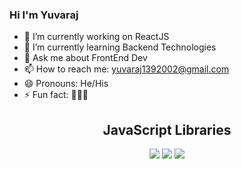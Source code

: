 ### Hi I'm Yuvaraj



- 🔭 I’m currently working on ReactJS
- 🌱 I’m currently learning Backend Technologies
- 💬 Ask me about FrontEnd Dev
- 📫 How to reach me: yuvaraj1392002@gmail.com
- 😄 Pronouns: He/His
- ⚡ Fun fact: 🤭🤭🤭
<!--
<h1>Languages I know</h1>

  <img src="https://encrypted-tbn0.gstatic.com/images?q=tbn:ANd9GcT0j8JS1_nau7zTD5O6-i3opjV29qY7_oVEow&usqp=CAU"  style="height: 100px;"/>
  <img src="https://en.wikipedia.org/wiki/File:HTML5_logo_and_wordmark.svg" style="height: 100px;"/>
  <img src="https://upload.wikimedia.org/wikipedia/commons/thumb/d/d5/CSS3_logo_and_wordmark.svg/800px-CSS3_logo_and_wordmark.svg.png" style="height: 100px;"/>
  <img src="https://upload.wikimedia.org/wikipedia/commons/thumb/1/18/ISO_C%2B%2B_Logo.svg/225px-ISO_C%2B%2B_Logo.svg.png" style="height: 100px;"/>
  <br> -->
<center>
  <h2>JavaScript Libraries</h2>
  <img src="https://upload.wikimedia.org/wikipedia/commons/thumb/a/a7/React-icon.svg/330px-React-icon.svg.png" />

  


<img src="https://github-readme-stats.vercel.app/api?username=yuvi-dot-in&&show_icons=true&title_color=ffff&icon_color=35ace8&text_color=ebe046&bg_color=151515" />
<img src="https://github-readme-stats.vercel.app/api/top-langs/?username=yuvi-dot-in&theme=tokyonight" />

</center>
